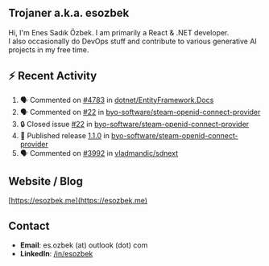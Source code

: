 ##  Trojaner a.k.a. esozbek
Hi, I'm Enes Sadık Özbek. I am primarily a React & .NET developer.  
I also occasionally do DevOps stuff and contribute to various generative AI projects in my free time.

## :zap: Recent Activity

<!--START_SECTION:activity-->
1. 🗣 Commented on [#4783](https://github.com/dotnet/EntityFramework.Docs/issues/4783#issuecomment-3012110576) in [dotnet/EntityFramework.Docs](https://github.com/dotnet/EntityFramework.Docs)
2. 🗣 Commented on [#22](https://github.com/byo-software/steam-openid-connect-provider/issues/22#issuecomment-3010406772) in [byo-software/steam-openid-connect-provider](https://github.com/byo-software/steam-openid-connect-provider)
3. 🔒 Closed issue [#22](https://github.com/byo-software/steam-openid-connect-provider/issues/22) in [byo-software/steam-openid-connect-provider](https://github.com/byo-software/steam-openid-connect-provider)
4. 🚀 Published release [1.1.0](https://github.com/byo-software/steam-openid-connect-provider/releases/tag/1.1.0) in [byo-software/steam-openid-connect-provider](https://github.com/byo-software/steam-openid-connect-provider)
5. 🗣 Commented on [#3992](https://github.com/vladmandic/sdnext/pull/3992#issuecomment-3008784947) in [vladmandic/sdnext](https://github.com/vladmandic/sdnext)
<!--END_SECTION:activity-->

## Website / Blog
[https://esozbek.me](https://esozbek.me)

## Contact
- **Email**: es.ozbek (at) outlook (dot) com
- **LinkedIn**: [/in/esozbek](https://linkedin.com/in/esozbek)
